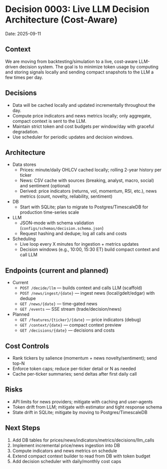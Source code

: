 # Decision 0003: Live LLM Decision Architecture (Cost-Aware)

Date: 2025-09-11

## Context
We are moving from backtesting/simulation to a live, cost-aware LLM-driven decision system. The goal is to minimize token usage by computing and storing signals locally and sending compact snapshots to the LLM a few times per day.

## Decisions
- Data will be cached locally and updated incrementally throughout the day.
- Compute price indicators and news metrics locally; only aggregate, compact context is sent to the LLM.
- Maintain strict token and cost budgets per window/day with graceful degradation.
- Use scheduler for periodic updates and decision windows.

## Architecture
- Data stores
  - Prices: minute/daily OHLCV cached locally; rolling 2-year history per ticker
  - News: CSV cache with sources (breaking, analyst, macro, social) and sentiment (optional)
  - Derived: price indicators (returns, vol, momentum, RSI, etc.), news metrics (count, novelty, reliability, sentiment)
- DB
  - Start with SQLite; plan to migrate to Postgres/TimescaleDB for production time-series scale
- LLM
  - JSON-mode with schema validation (`configs/schemas/decision.schema.json`)
  - Request hashing and dedupe; log all calls and costs
- Scheduling
  - Live loop every X minutes for ingestion + metrics updates
  - Decision windows (e.g., 10:00, 15:30 ET) build compact context and call LLM

## Endpoints (current and planned)
- Current
  - `POST /decide/llm` — builds context and calls LLM (scaffold)
  - `POST /news/ingest/{date}` — ingest news (local/gdelt/edgar) with dedupe
  - `GET /news/{date}` — time-gated news
  - `GET /events` — SSE stream (trade/decision/news)
- Planned
  - `GET /features/{ticker}/{date}` — price indicators (debug)
  - `GET /context/{date}` — compact context preview
  - `GET /decisions/{date}` — decisions and costs

## Cost Controls
- Rank tickers by salience (momentum + news novelty/sentiment); send top-N
- Enforce token caps; reduce per-ticker detail or N as needed
- Cache per-ticker summaries; send deltas after first daily call

## Risks
- API limits for news providers; mitigate with caching and user-agents
- Token drift from LLM; mitigate with estimator and tight response schema
- State drift in SQLite; mitigate by moving to Postgres/TimescaleDB

## Next Steps
1) Add DB tables for prices/news/indicators/metrics/decisions/llm_calls
2) Implement incremental price/news ingestion into DB
3) Compute indicators and news metrics on schedule
4) Extend compact context builder to read from DB with token budget
5) Add decision scheduler with daily/monthly cost caps

